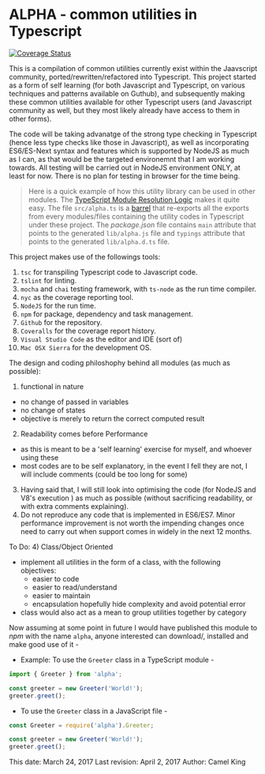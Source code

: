 # ALPHA - common utilities in Typescript

[![Coverage Status](https://coveralls.io/repos/github/CamelKing/alpha/badge.svg?branch=master)](https://coveralls.io/github/CamelKing/alpha?branch=master)

This is a compilation of common utilities currently exist within the Jaavscript community, ported/rewritten/refactored into Typescript. This project started as a form of self learning (for both Javascript and Typescript, on various techniques and patterns available on Guthub), and subsequently making these common utilities available for other Typescript users (and Javascript community as well, but they most likely already have access to them in other forms). 

The code will be taking advanatge of the strong type checking in Typescript (hence less type checks like those in Javascript), as well as incorporating ES6/ES-Next syntax and features which is supported by NodeJS as much as I can, as that would be the targeted environemnt that I am working towards. All testing will be carried out in NodeJS environment ONLY, at least for now. There is no plan for testing in browser for the time being. 

> Here is a quick example of how this utility library can be used in other modules. The [TypeScript Module Resolution Logic](https://www.typescriptlang.org/docs/handbook/module-resolution.html) makes it quite easy. The file `src/alpha.ts` is a [barrel](https://basarat.gitbooks.io/typescript/content/docs/tips/barrel.html) that re-exports all the exports from every modules/files containing the utility codes in Typescript under these project. The _package.json_ file contains `main` attribute that points to the generated `lib/alpha.js` file and `typings` attribute that points to the generated `lib/alpha.d.ts` file.

This project makes use of the followings tools:
1) `tsc` for transpiling Typescript code to Javascript code.
2) `tslint` for linting.
3) `mocha` and `chai` testing framework, with `ts-node` as the run time compiler.
4) `nyc` as the coverage reporting tool.
5) `NodeJS` for the run time.
6) `npm` for package, dependency and task management.
7) `Github` for the repository.
8) `Coveralls` for the coverage report history. 
9) `Visual Studio Code` as the editor and IDE (sort of)
10) `Mac OSX Sierra` for the development OS.

The design and coding philoshophy behind all modules (as much as possible):
1) functional in nature
  - no change of passed in variables
  - no change of states
  - objective is merely to return the correct computed result
2) Readability comes before Performance 
  - as this is meant to be a 'self learning' exercise for myself, and whoever using these
  - most codes are to be self explanatory, in the event I fell they are not, I will include comments (could be too long for some)
3) Having said that, I will still look into optimising the code (for NodeJS and V8's execution ) as much as possible (without sacrificing readability, or with extra comments explaining).
4) Do not reproduce any code that is implemented in ES6/ES7. Minor performance improvement is not worth the impending changes once need to carry out when support comes in widely in the next 12 months.

To Do:
4) Class/Object Oriented
  - implement all utilities in the form of a class, with the following objectives:
    - easier to code
    - easier to read/understand
    - easier to maintain
    - encapsulation hopefully hide complexity and avoid potential error
  - class would also act as a mean to group utilities together by category

Now assuming at some point in future I would have published this module to _npm_ with the name `alpha`, anyone interested can download/, installed and make good use of it -

- Example: To use the `Greeter` class in a TypeScript module -

```ts
import { Greeter } from 'alpha';

const greeter = new Greeter('World!');
greeter.greet();
```

- To use the `Greeter` class in a JavaScript file -

```js
const Greeter = require('alpha').Greeter;

const greeter = new Greeter('World!');
greeter.greet();
```

This date: March 24, 2017
Last revision: April 2, 2017
Author: Camel King
